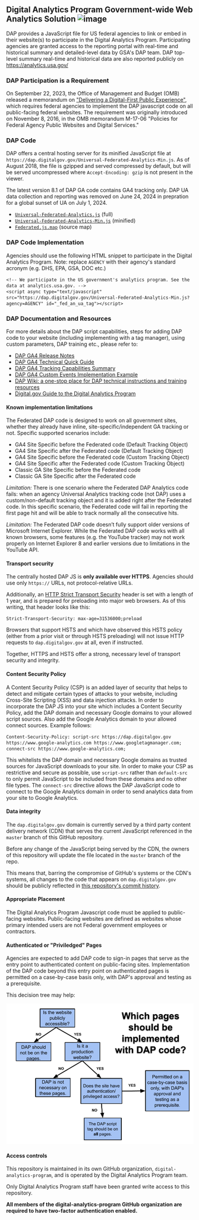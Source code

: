 ## Digital Analytics Program Government-wide Web Analytics Solution ![image](https://github.com/digital-analytics-program/gov-wide-code/assets/161525037/6ad28f50-889e-4e52-ab18-31481e9406cf)
DAP provides a JavaScript file for US federal agencies to link or embed in their website(s) to participate in the Digital Analytics Program. Participating agencies are granted access to the reporting portal with real-time and historical summary and detailed-level data by GSA's DAP team. DAP top-level summary real-time and historical data are also reported publicly on https://analytics.usa.gov/ 

### DAP Participation is a Requirement

On September 22, 2023, the Office of Management and Budget (OMB) released a memorandum on ["Delivering a Digital-First Public Experience"](https://www.whitehouse.gov/wp-content/uploads/2023/09/M-23-22-Delivering-a-Digital-First-Public-Experience.pdf), which requires federal agencies to implement the DAP javascript code on all public-facing federal websites. The requirement was originally introduced on November 8, 2016, in the OMB memorandum M-17-06 "Policies for Federal Agency Public Websites and Digital Services."

### DAP Code

DAP offers a central hosting server for its minified JavaScript file at `https://dap.digitalgov.gov/Universal-Federated-Analytics-Min.js`. As of August 2018, the file is gzipped and served compressed by default, but will be served uncompressed where `Accept-Encoding: gzip` is not present in the viewer. 

The latest version 8.1 of DAP GA code contains GA4 tracking only. DAP UA data collection and reporting was removed on June 24, 2024 in prepration for a global sunset of UA on July 1, 2024.

* [`Universal-Federated-Analytics.js`](Universal-Federated-Analytics.js) (full)
* [`Universal-Federated-Analytics-Min.js`](Universal-Federated-Analytics-Min.js) (minified)
* [`Federated.js.map`](Federated.js.map) (source map)

### DAP Code Implementation

Agencies should use the following HTML snippet to participate in the Digital Analytics Program. Note: replace `AGENCY` with their agency's standard acronym (e.g. DHS, EPA, GSA, DOC etc.)

```
<!-- We participate in the US government's analytics program. See the data at analytics.usa.gov. -->
<script async type="text/javascript" src="https://dap.digitalgov.gov/Universal-Federated-Analytics-Min.js?agency=AGENCY" id="_fed_an_ua_tag"></script>
```

### DAP Documentation and Resources

For more details about the DAP script capabilities, steps for adding DAP code to your website (including implementing with a tag manager), using custom parameters, DAP training etc., please refer to:
* [DAP GA4 Release Notes](https://github.com/digital-analytics-program/gov-wide-code/wiki/DAP-Release-Notes)
* [DAP GA4 Technical Quick Guide](https://github.com/digital-analytics-program/gov-wide-code/wiki/DAP-Quick-Technical-Guide)
* [DAP GA4 Tracking Capabilities Summary](https://github.com/digital-analytics-program/gov-wide-code/wiki/DAP-Code-Capabilities-Summary)
* [DAP GA4 Custom Events Implementation Example](https://github.com/digital-analytics-program/gov-wide-code/wiki/DAP-Custom-Event-Tracking)
* [DAP Wiki: a one-stop place for DAP technical instructions and training resources](https://github.com/digital-analytics-program/gov-wide-code/wiki)
* [Digital.gov Guide to the Digital Analytics Program](https://digital.gov/guide/dap/add-your-site-dap/#participating-in-the-program)

#### Known implementation limitations

The Federated DAP code is designed to work on all government sites, whether they
already have inline, site-specific/independent GA tracking or not. Specific
supported scenarios include:

* GA4 Site Specific before the Federated code (Default Tracking Object)
* GA4 Site Specific after the Federated code (Default Tracking Object)
* GA4 Site Specific before the Federated code (Custom Tracking Object)
* GA4 Site Specific after the Federated code (Custom Tracking Object)
* Classic GA Site Specific before the Federated code
* Classic GA Site Specific after the Federated code

*Limitation:* There is one scenario where the Federated DAP
Analytics code fails: when an agency Universal Analytics tracking code (not DAP)
uses a custom/non-default tracking object and it is added right after the Federated
code. In this specific scenario, the Federated code will fail in reporting the first page
hit and will be able to track normally all the consecutive hits.

*Limitation:* The Federated DAP code doesn’t fully support older versions of
Microsoft Internet Explorer. While the Federated DAP code works with all known
browsers, some features (e.g. the YouTube tracker) may not work properly on
Internet Explorer 8 and earlier versions due to limitations in the YouTube API.

#### Transport security

The centrally hosted DAP JS is **only available over HTTPS**. Agencies should use only `https://` URLs, not protocol-relative URLs.

Additionally, an [HTTP Strict Transport Security](https://https.cio.gov/hsts/) header is set with a length of 1 year, and is prepared for preloading into major web browsers. As of this writing, that header looks like this:

```
Strict-Transport-Security: max-age=31536000;preload
```

Browsers that support HSTS and which have observed this HSTS policy (either from a prior visit or through HSTS preloading) will not issue HTTP requests to `dap.digitalgov.gov` at all, even if instructed.

Together, HTTPS and HSTS offer a strong, necessary level of transport security and integrity.

#### Content Security Policy

A Content Security Policy (CSP) is an added layer of security that helps to detect and mitigate certain types of attacks to your website, including Cross-Site Scripting (XSS) and data injection attacks. In order to incorporate the DAP JS into your site which includes a Content Security Policy, add the DAP domain and necessary Google domains to your allowed script sources. Also add the Google Analytics domain to your allowed connect sources. Example follows:

```
Content-Security-Policy: script-src https://dap.digitalgov.gov https://www.google-analytics.com https://www.googletagmanager.com; connect-src https://www.google-analytics.com;
```

This whitelists the DAP domain and necessary Google domains as trusted sources for JavaScript downloads to your site. In order to make your CSP as restrictive and secure as possible, use `script-src` rather than `default-src` to only permit JavaScript to be included from these domains and no other file types. The `connect-src` directive allows the DAP JavaScript code to connect to the Google Analytics domain in order to send analytics data from your site to Google Analytics.

#### Data integrity

The `dap.digitalgov.gov` domain is currently served by a third party content delivery network (CDN) that serves the current JavaScript referenced in the `master` branch of this GitHub repository.

Before any change of the JavaScript being served by the CDN, the owners of this repository will update the file located in the `master` branch of the repo.

This means that, barring the compromise of GitHub's systems or the CDN's systems, all changes to the code that appears on `dap.digitalgov.gov` should be publicly reflected in [this repository's commit history](https://github.com/digital-analytics-program/gov-wide-code/commits/master).

#### Appropriate Placement

The Digital Analytics Program Javascript code must be applied to public-facing websites. Public-facing websites are defined as websites whose primary intended users are not Federal government employees or contractors.

#### Authenticated or "Priviledged" Pages

Agencies are expected to add DAP code to sign-in pages that serve as the entry point to authenticated content on public-facing sites. Implementation of the DAP code beyond this entry point on authenticated pages is permitted on a case-by-case basis only, with DAP's approval and testing as a prerequisite.

This decision tree may help:

![Decision Tree](/documentation/DAP%20Code%20Placement%20Decision%20Tree.png)

#### Access controls

This repository is maintained in its own GitHub organization, `digital-analytics-program`, and is operated by the Digital Analytics Program team.

Only Digital Analytics Program staff have been granted write access to this repository.

**All members of the digital-analytics-program GitHub organization are required to have two-factor authentication enabled.**
